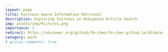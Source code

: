 ```yaml
---
layout: page
title: Fairness-aware Information Retrieval
description: Exploring Fairness in Wikipedia Article Search 
img: assets/img/Picture1.png
importance: 1
redirect: https://nbviewer.org/github/fm-chen/fm-chen.github.io/blob/master/assets/jupyter/Portfolio1.ipynb
category: work
# giscus_comments: true
---
```

